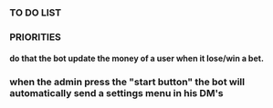 ### TO DO LIST<br>

### PRIORITIES
#### do that the bot update the money of a user when it lose/win a bet.<br>

### when the admin press the "start button" the bot will automatically send a settings menu in his DM's
